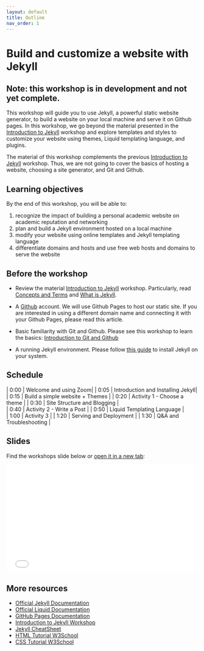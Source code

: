 ```yaml
---
layout: default
title: Outline
nav_order: 1
---
```


# Build and customize a website with Jekyll

## Note: this workshop is in development and not yet complete.

This workshop will guide you to use Jekyll, a powerful static website generator, to build a website on your local machine and serve it on Github pages. In this workshop, we go beyond the material presented in the [Introduction to Jekyll](https://ubc-library-rc.github.io/intro-jekyll/) workshop and explore templates and styles to customize your website using themes, Liquid templating language, and plugins.

The material of this workshop complements the previous [Introduction to Jekyll](https://ubc-library-rc.github.io/intro-jekyll/) workshop. Thus, we are not going to cover the basics of hosting a website, choosing a site generator, and Git and Github. 

## Learning objectives

By the end of this workshop, you will be able to:
1. recognize the impact of building a personal academic website on academic reputation and networking
2. plan and build a Jekyll environment hosted on a local machine
3. modify your website using online templates and Jekyll templating language
4. differentiate domains and hosts and use free web hosts and domains to serve the website

## Before the workshop

+ Review the material [Introduction to Jekyll](https://ubc-library-rc.github.io/intro-jekyll/) workshop. Particularly, read [Concepts and Terms](https://ubc-library-rc.github.io/intro-jekyll/concepts/) and [What is Jekyll](https://ubc-library-rc.github.io/intro-jekyll/jekyll/).

+ A [Github](https://github.com/) account. We will use Github Pages to host our static site. If you are interested in using a different domain name and connecting it with your Github Pages, please read this article.

+ Basic familiarity with Git and Github. Please see this workshop to learn the basics: [Introduction to Git and Github](https://ubc-library-rc.github.io/intro-git/)

+ A running Jekyll environment. Please follow [this guide](!!!) to install Jekyll on your system.

## Schedule

| 0:00 | Welcome and using Zoom|
| 0:05 | Introduction and Installing Jekyll|  
| 0:15 | Build a simple website + Themes |
| 0:20 | Activity 1 - Choose a theme |
| 0:30 | Site Structure and Blogging |   
| 0:40 | Activity 2 - Write a Post | 
| 0:50 | Liquid Templating Language |   
| 1:00 | Activity 3 |
| 1:20 | Serving and Deployment |
| 1:30 | Q&A and Troubleshooting |

## Slides

Find the workshops slide below or <a href="slides/index.html" target="_blank">open it in a new tab</a>:

<div style="overflow: hidden;
  padding-top: 56.25%;
  position: relative">
  <iframe src="slides/index.html" title="demo embedded slide deck" scrolling="no" frameborder="0"
    style="border: 0;
   height: 100%;
   left: 0;
   position: absolute;
   top: 0;
   width: 100%;">
   <p>Your browser does not support iframes.</p>
 </iframe>
</div>


## More resources

- [Official Jekyll Documentation](https://jekyllrb.com/)
- [Official Liquid Documentation](https://shopify.github.io/liquid/)
- [GitHub Pages Documentation](https://docs.github.com/en/pages)
- [Introduction to Jekyll Workshop](https://ubc-library-rc.github.io/intro-jekyll/outline/)
- [Jekyll CheatSheet](https://devhints.io/jekyll)
- [HTML Tutorial W3School](https://www.w3schools.com/html/)
- [CSS Tutorial W3School](https://www.w3schools.com/css/)
